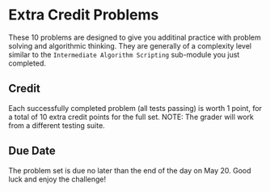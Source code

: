 # Extra Credit Problems

These 10 problems are designed to give you additinal practice with problem solving and algorithmic thinking. They are generally of a complexity level similar to the `Intermediate Algorithm Scripting` sub-module you just completed.

## Credit

Each successfully completed problem (all tests passing) is worth 1 point, for a total of 10 extra credit points for the full set. NOTE: The grader will work from a different testing suite.

## Due Date

The problem set is due no later than the end of the day on May 20. Good luck and enjoy the challenge!
